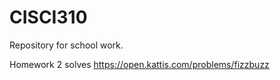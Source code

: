 # CISCI310
Repository for school work.

Homework 2 solves https://open.kattis.com/problems/fizzbuzz
